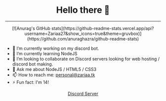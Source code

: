 <h1 align="center">Hello there 👋</h1>
<hr>

<p align="center">
[![Anurag's GitHub stats](https://github-readme-stats.vercel.app/api?username=Zariaa27&show_icons=true&theme=gruvbox)](https://github.com/anuraghazra/github-readme-stats)
</p>
  
- 🔭 I’m currently working on my discord bot.
- 🌱 I’m currently learning NodeJS
- 👯 I’m looking to collaborate on Discord servers looking for web hosting / discord bot making.
- 💬 Ask me about NodeJS / HTML5 / CSS3
- 📫 How to reach me: personal@zariaa.tk
- ⚡ Fun fact: I'm 14!

<p align="center">
  <a href="https://discord.gg/Ssgx8ZNapA">Discord Server</a>
</p>
